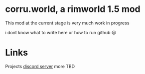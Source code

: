 # corru.world, a rimworld 1.5 mod

This mod at the current stage is very much work in progress

i dont know what to write here or how to run github :smiley:

# Links

Projects [discord server](https://discord.gg/R2pDdJRApk)
more TBD
